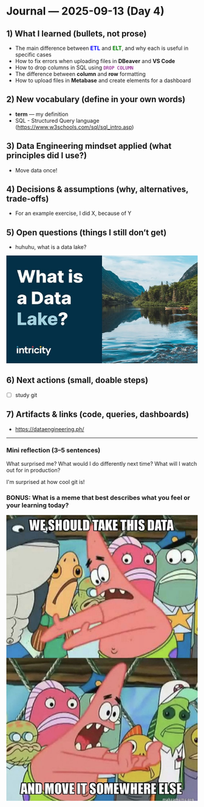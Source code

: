 # Journal — 2025-09-13 (Day 4)

## 1) What I learned (bullets, not prose)
- The main difference between <span style="color:blue">**ETL**</span> and <span style="color:green">**ELT**</span>, and why each is useful in specific cases  
- How to fix errors when uploading files in **DBeaver** and **VS Code**  
- How to drop columns in SQL using <span style="color:purple">`DROP COLUMN`</span>  
- The difference between **column** and **row** formatting  
- How to upload files in **Metabase** and create elements for a dashboard  

## 2) New vocabulary (define in your own words)
- **term** — my definition
- SQL - Structured Query language (https://www.w3schools.com/sql/sql_intro.asp)

## 3) Data Engineering mindset applied (what principles did I use?)
- Move data once!

## 4) Decisions & assumptions (why, alternatives, trade-offs)
- For an example exercise, I did X, because of Y

## 5) Open questions (things I still don’t get)
- huhuhu, what is a data lake?

![Alt text](../assets/what.jpg "what is this?")

## 6) Next actions (small, doable steps)
- [ ] study git

## 7) Artifacts & links (code, queries, dashboards)
- https://dataengineering.ph/

---

### Mini reflection (3–5 sentences)
What surprised me? What would I do differently next time? What will I watch out for in production?

I'm surprised at how cool git is!


### BONUS: What is a meme that best describes what you feel or your learning today?

![Alt text](../assets/meme.png "what is a data engineer?")
